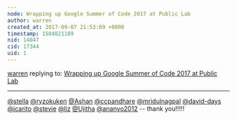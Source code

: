 ```yaml
---
node: Wrapping up Google Summer of Code 2017 at Public Lab
author: warren
created_at: 2017-09-07 21:53:09 +0000
timestamp: 1504821189
nid: 14847
cid: 17344
uid: 1
---
```




[warren](../profile/warren) replying to: [Wrapping up Google Summer of Code 2017 at Public Lab](../notes/warren/09-07-2017/wrapping-up-google-summer-of-code-2017-at-public-lab)

----
[@stella](/profile/stella) [@ryzokuken](/profile/ryzokuken) [@Ashan](/profile/Ashan) [@ccpandhare](/profile/ccpandhare) [@mridulnagpal](/profile/mridulnagpal) [@david-days](/profile/david-days) [@icarito](/profile/icarito) [@stevie](/profile/stevie) [@liz](/profile/liz) [@Ujitha](/profile/Ujitha) [@ananyo2012](/profile/ananyo2012) -- thank you!!!!!